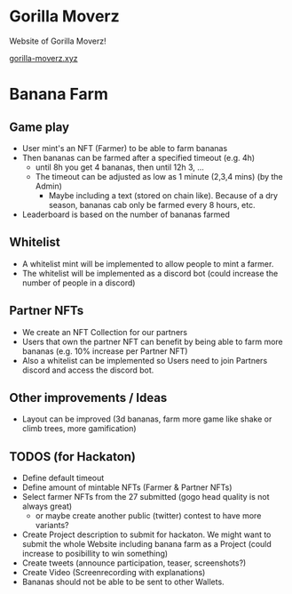 # Gorilla Moverz

Website of Gorilla Moverz!

[gorilla-moverz.xyz](https://gorilla-moverz.xyz)

# Banana Farm

## Game play

- User mint's an NFT (Farmer) to be able to farm bananas
- Then bananas can be farmed after a specified timeout (e.g. 4h)
  - until 8h you get 4 bananas, then until 12h 3, ...
  - The timeout can be adjusted as low as 1 minute (2,3,4 mins) (by the Admin)
    - Maybe including a text (stored on chain like). Because of a dry season, bananas cab only be farmed every 8 hours, etc.
- Leaderboard is based on the number of bananas farmed

## Whitelist

- A whitelist mint will be implemented to allow people to mint a farmer.
- The whitelist will be implemented as a discord bot (could increase the number of people in a discord)

## Partner NFTs

- We create an NFT Collection for our partners
- Users that own the partner NFT can benefit by being able to farm more bananas (e.g. 10% increase per Partner NFT)
- Also a whitelist can be implemented so Users need to join Partners discord and access the discord bot.

## Other improvements / Ideas

- Layout can be improved (3d bananas, farm more game like shake or climb trees, more gamification)

## TODOS (for Hackaton)

- Define default timeout
- Define amount of mintable NFTs (Farmer & Partner NFTs)
- Select farmer NFTs from the 27 submitted (gogo head quality is not always great)
  - or maybe create another public (twitter) contest to have more variants?
- Create Project description to submit for hackaton. We might want to submit the whole Website including banana farm as a Project (could increase to posibillity to win something)
- Create tweets (announce participation, teaser, screenshots?)
- Create Video (Screenrecording with explanations)
- Bananas should not be able to be sent to other Wallets.
